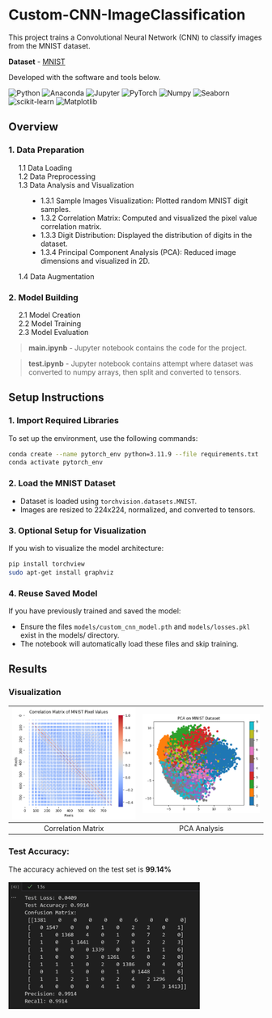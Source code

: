 # Custom-CNN-ImageClassification

This project trains a Convolutional Neural Network (CNN) to classify images from the MNIST dataset. 

**Dataset** - [MNIST](https://archive.ics.uci.edu/dataset/683/mnist+database+of+handwritten+digits)

<p>
  Developed with the software and tools below.
</p>
<p>
<img src="https://img.shields.io/badge/Python-3776AB.svg?style=flat&logo=python&logoColor=yellow" alt="Python">
<img src="https://img.shields.io/badge/Conda-44A833.svg?style=flat&logo=anaconda&logoColor=white" alt="Anaconda">
<img src="https://img.shields.io/badge/Jupyter-F37626.svg?style=flat&logo=jupyter&logoColor=white" alt="Jupyter">
<img src="https://img.shields.io/badge/PyTorch-EE4C2C.svg?style=flat&logo=pytorch&logoColor=white" alt="PyTorch">
<img src="https://img.shields.io/badge/Numpy-013243.svg?style=flat&logo=numpy&logoColor=white" alt="Numpy">
<img src="https://img.shields.io/badge/Seaborn-3776AB.svg?style=flat&logo=seaborn&logoColor=white" alt="Seaborn">
<img src="https://img.shields.io/badge/scikit--learn-F7931E.svg?style=flat&logo=scikit-learn&logoColor=white" alt="scikit-learn">
<img src="https://img.shields.io/badge/Matplotlib-447699.svg?style=flat&logo=matplotlib&logoColor=white" alt="Matplotlib">
</p>

## **Overview**

### <strong>1. Data Preparation</strong>

<p style="margin-left: 20px;">
  1.1 Data Loading<br>
  1.2 Data Preprocessing<br>
  1.3 Data Analysis and Visualization<br>
  <ul style="margin-left: 40px;">
    <li>1.3.1 Sample Images Visualization: Plotted random MNIST digit samples.</li>
    <li>1.3.2 Correlation Matrix: Computed and visualized the pixel value correlation matrix.</li>
    <li>1.3.3 Digit Distribution: Displayed the distribution of digits in the dataset.</li>
    <li>1.3.4 Principal Component Analysis (PCA): Reduced image dimensions and visualized in 2D.</li>
  </ul>
</p>
<p style="margin-left: 20px;">
  1.4 Data Augmentation
</p>

### <strong>2. Model Building</strong>

<p style="margin-left: 20px;">
  2.1 Model Creation<br>
  2.2 Model Training<br>
  2.3 Model Evaluation
</p>

> **main.ipynb** - Jupyter notebook contains the code for the project.

> **test.ipynb** - Jupyter notebook contains attempt where dataset was converted to numpy arrays, then split and converted to tensors.
## **Setup Instructions**

### 1. Import Required Libraries
To set up the environment, use the following commands:

```bash
conda create --name pytorch_env python=3.11.9 --file requirements.txt
conda activate pytorch_env
```

### 2. Load the MNIST Dataset
- Dataset is loaded using `torchvision.datasets.MNIST`.
- Images are resized to 224x224, normalized, and converted to tensors.

### 3. Optional Setup for Visualization
If you wish to visualize the model architecture:
```bash
pip install torchview
sudo apt-get install graphviz
```
### 4. Reuse Saved Model
If you have previously trained and saved the model:

- Ensure the files `models/custom_cnn_model.pth` and `models/losses.pkl` exist in the models/ directory.
- The notebook will automatically load these files and skip training.

## **Results**
### **Visualization**

| ![Image 1](images/visualization_correlation.png) | ![Image 2](images/visualization_pca.png) |
|:---------------------------:|:---------------------------:|
| Correlation Matrix                   | PCA Analysis                   |

### **Test Accuracy**: 

The accuracy achieved on the test set is **99.14%** </br></br>
<img src="images/model_performance.png" alt="Training and Validation Losses" width="75%" height="75%">
